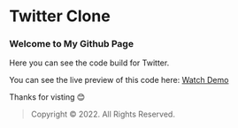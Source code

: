 # Twitter Clone

### Welcome to My Github Page

Here you can see the code build for Twitter.

You can see the live preview of this code here: [Watch Demo](https://mdasif-khan.github.io/Twitter/)

Thanks for visting 😊


> Copyright © 2022. All Rights Reserved.

